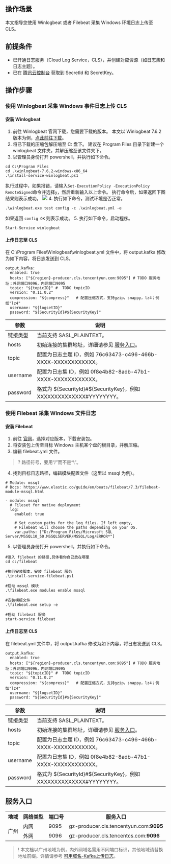 ## 操作场景

本文指导您使用 Winlogbeat 或者 Filebeat 采集 Windows 环境日志上传至 CLS。

## 前提条件

- 已开通日志服务（Cloud Log Service，CLS），并创建对应资源（如日志集和日志主题）。
- 已在 [腾讯云控制台](https://console.cloud.tencent.com/cam/capi) 获取到 SecretId 和 SecretKey。

## 操作步骤


### 使用 Winlogbeat 采集 Windows 事件日志上传 CLS

#### 安装 Winlogbeat

1. 前往 Winlogbeat 官网下载，您需要下载的版本。
本文以 Winlogbeat 7.6.2 版本为例，[点此前往下载](https://www.elastic.co/cn/downloads/past-releases/winlogbeat-7-6-2)。
2. 将已下载的压缩包解压缩至 C: 盘下。
建议在 Program Files 目录下新建一个 winlogbeat 文件夹，并解压缩至该文件夹下。
3. 以管理员身份打开 powershell，并执行如下命令。
```
cd C:\Program Files
cd .\winlogbeat-7.6.2-windows-x86_64
.\install-service-winlogbeat.ps1
```
执行过程中，如果报错，请输入`Set-ExecutionPolicy -ExecutionPolicy RemoteSigned`命令并选择`y`，然后重新输入以上命令。
执行命令后，如果返回下图结果则表示成功。
![](https://qcloudimg.tencent-cloud.cn/raw/68fa77d15c4198ce73f3b68bc543f041.png)
4. 执行如下命令，测试环境是否正常。
```
.\winlogbeat.exe test config -c .\winlogbeat.yml -e
```
如果返回 `config OK` 则表示成功。
5. 执行如下命令，启动程序。
```
Start-Service winlogbeat
```

#### 上传日志至 CLS

在 C:\Program Files\Winlogbeat\winlogbeat.yml 文件中，将 output.kafka 修改为如下内容，将日志发送到 CLS。
```
output.kafka:
  enabled: true
  hosts: ["${region}-producer.cls.tencentyun.com:9095"] # TODO 服务地址；外网端口9096，内网端口9095
  topic: "${topicID}" #  TODO topicID
  version: "0.11.0.2"
  compression: "${compress}"   # 配置压缩方式，支持gzip，snappy，lz4；例如"lz4"
  username: "${logsetID}"
  password: "${SecurityId}#${SecurityKey}"
```

| 参数 | 说明 |
|---------|---------|
| 链接类型 | 当前支持 SASL_PLAINTEXT。 |
| hosts | 初始连接的集群地址，详细请参见 [服务入口](#hosts)。 |
| topic | 配置为日志主题 ID，例如 76c63473-c496-466b-XXXX-XXXXXXXXXXXX。 |
| username | 配置为日志集 ID，例如 0f8e4b82-8adb-47b1-XXXX-XXXXXXXXXXXX。 |
| password | 格式为 ${SecurityId}#${SecurityKey}，例如 XXXXXXXXXXXXXX#YYYYYYYY。 |

### 使用 Filebeat 采集 Windows 文件日志

#### 安装 Filebeat

1. 前往 [官网](https://www.elastic.co/cn/downloads/past-releases#filebeat)，选择对应版本，下载安装包。
2. 将安装包上传至目标 Windows 主机某个盘的根目录，并解压缩。
3. 编辑 filebeat.yml 文件。
>? 路径符号，要用“/”而不是“\”。
>
4. 找到目标日志路径，编辑模块配置文件（这里以 mssql 为例）。
```
# Module: mssql
# Docs: https://www.elastic.co/guide/en/beats/filebeat/7.3/filebeat-module-mssql.html

- module: mssql
  # Fileset for native deployment
  log:
    enabled: true

    # Set custom paths for the log files. If left empty,
    # Filebeat will choose the paths depending on your OS.
    var.paths: ["D:/Program Files/Microsoft SQL Server/MSSQL10_50.MSSQLSERVER/MSSQL/Log/ERROR*"]
```
5. 以管理员身份打开 powershell，并执行如下命令。
```
#进入 filebeat 的路径,具体看你自己放在哪里
cd c:/filebeat

#执行安装脚本，安装 filebeat 服务
.\install-service-filebeat.ps1

#启动 mssql 模块
.\filebeat.exe modules enable mssql

#安装模板文件
.\filebeat.exe setup -e

#启动 filebeat 服务
start-service filebeat
```

#### 上传日志至 CLS

在 filebeat.yml 文件中，将 output.kafka 修改为如下内容，将日志发送到 CLS。

```
output.kafka:
  enabled: true
  hosts: ["${region}-producer.cls.tencentyun.com:9095"] # TODO 服务地址；外网端口9096，内网端口9095
  topic: "${topicID}" #  TODO topicID
  version: "0.11.0.2"
  compression: "${compress}"   # 配置压缩方式，支持gzip，snappy，lz4；例如"lz4"
  username: "${logsetID}"
  password: "${SecurityId}#${SecurityKey}"
```

| 参数 | 说明 |
|---------|---------|
| 链接类型 | 当前支持 SASL_PLAINTEXT。 |
| hosts | 初始连接的集群地址，详细请参见 [服务入口](#hosts)。 |
| topic | 配置为日志主题 ID，例如 76c63473-c496-466b-XXXX-XXXXXXXXXXXX。 |
| username | 配置为日志集 ID，例如 0f8e4b82-8adb-47b1-XXXX-XXXXXXXXXXXX。 |
| password | 格式为 ${SecurityId}#${SecurityKey}，例如 XXXXXXXXXXXXXX#YYYYYYYY。 |

<span id="hosts"></span>
## 服务入口 

<table>
	<tr><th>地域</th><th>网络类型</th><th>端口号</th><th>服务入口</th></tr>
	<tr><td rowspan=2>广州</td><td>内网</td><td>9095</td><td>gz-producer.cls.tencentyun.com:<b>9095</b></td></tr>
	<tr><td>外网</td><td>9096</td><td>gz-producer.cls.tencentcs.com:<b>9096</b></td></tr>
</table>

>! 本文档以广州地域为例，内外网域名需用不同端口标识，其他地域请替换地址前缀。详情请参考 [可用域名-Kafka上传日志](https://intl.cloud.tencent.com/document/product/614/18940)。
>
